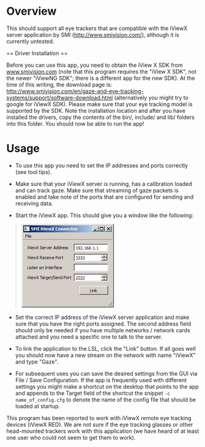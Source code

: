 # Overview

This should support all eye trackers that are compatible with the iViewX server application by SMI (http://www.smivision.com/), although it is currently untested.

== Driver Installation ==

Before you can use this app, you need to obtain the iView X SDK from www.smivision.com (note that this program requires the "iView X SDK", not the newer "iViewNG SDK"; there is a different app for the new SDK). At the time of this writing, the download page is: http://www.smivision.com/en/gaze-and-eye-tracking-systems/support/software-download.html (alternatively you might try to google for iViewX SDK). Please make sure that your eye tracking model is supported by the SDK. Note the installation location and after you have installed the drivers, copy the contents of the bin/, include/ and lib/ folders into this folder. You should now be able to run the app!

# Usage

  * To use this app you need to set the IP addresses and ports correctly (see tool tips).

  * Make sure that your iViewX server is running, has a calibration loaded and can track gaze. Make sure that streaming of gaze packets is enabled and take note of the ports that are configured for sending and receiving data.

  * Start the iViewX app. This should give you a window like the following:
>![iviewx.png](iviewx.png)

  * Set the correct IP address of the iViewX server application and make sure that you have the right ports assigned. The second address field should only be needed if you have multiple networks / network cards attached and you need a specific one to talk to the server.

  * To link the application to the LSL, click the "Link" button. If all goes well you should now have a new stream on the network with name "iViewX" and type "Gaze".

  * For subsequent uses you can save the desired settings from the GUI via File / Save Configuration. If the app is frequently used with different settings you might make a shortcut on the desktop that points to the app and appends to the Target field of the shortcut the snippet `-c name_of_config.cfg` to denote the name of the config file that should be loaded at startup.

This program has been reported to work with iViewX remote eye tracking devices (iViewX RED). We are not sure if the eye tracking glasses or other head-mounted trackers work with this application (we have heard of at least one user who could not seem to get them to work).
